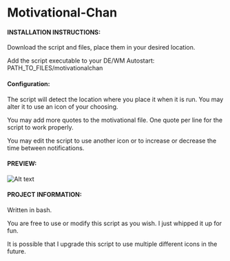 # Motivational-Chan


#### **INSTALLATION INSTRUCTIONS:**

Download the script and files, place them in your desired location.

Add the script executable to your DE/WM Autostart: PATH_TO_FILES/motivationalchan


#### Configuration: 

The script will detect the location where you place it when it is run. You may alter it to use an icon of your choosing.


You may add more quotes to the motivational file. One quote per line for the script to work properly.

You may edit the script to use another icon or to increase or decrease the time between notifications.



#### **PREVIEW:**

![Alt text](https://i.postimg.cc/mgNzHDgJ/motivational-chan.png "Motivational-Chan")




#### **PROJECT INFORMATION:**

Written in bash. 

You are free to use or modify this script as you wish. I just whipped it up for fun.

It is possible that I upgrade this script to use multiple different icons in the future.
